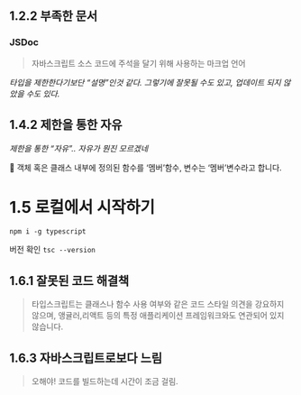 ## 1.2.2 부족한 문서

### JSDoc

> 자바스크립트 소스 코드에 주석을 달기 위해 사용하는 마크업 언어

_타입을 제한한다기보단 “설명”인것 같다. 그렇기에 잘못될 수도 있고, 업데이트 되지 않았을 수도 있다._

## 1.4.2 제한을 통한 자유

_제한을 통한 “자유”.. 자유가 뭔진 모르겠네_

📌 객체 혹은 클래스 내부에 정의된 함수를 ‘멤버’함수, 변수는 ‘멤버’변수라고 합니다.

# 1.5 로컬에서 시작하기

`npm i -g typescript`

버전 확인 `tsc --version`

## 1.6.1 잘못된 코드 해결책

> 타입스크립트는 클래스나 함수 사용 여부와 같은 코드 스타일 의견을 강요하지 않으며, 앵귤러,리액트 등의 특정 애플리케이션 프레임워크와도 연관되어 있지 않습니다.

## 1.6.3 자바스크립트로보다 느림

> 오해야! 코드를 빌드하는데 시간이 조금 걸림.
